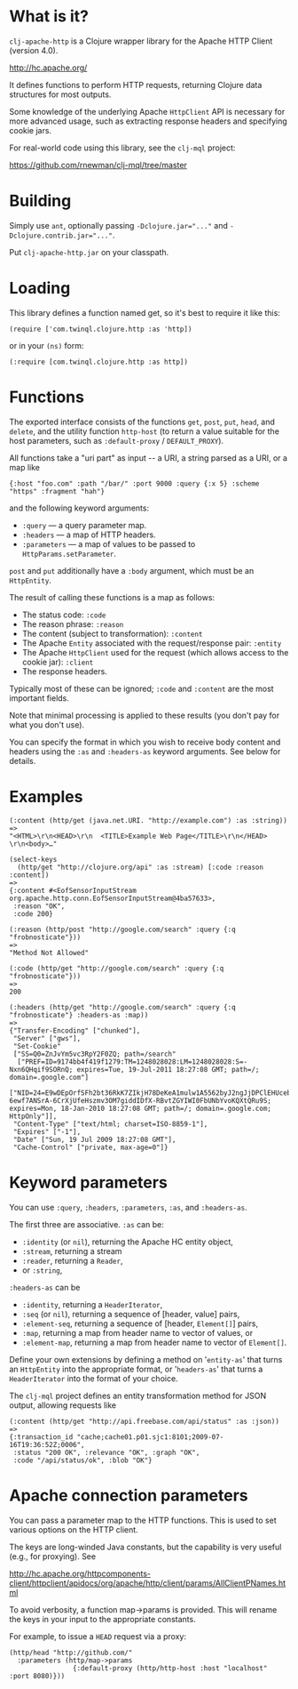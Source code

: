 # What is it? #

`clj-apache-http` is a Clojure wrapper library for the Apache HTTP Client
(version 4.0).

<http://hc.apache.org/>

It defines functions to perform HTTP requests, returning Clojure data
structures for most outputs.

Some knowledge of the underlying Apache `HttpClient` API is necessary for more
advanced usage, such as extracting response headers and specifying cookie jars.

For real-world code using this library, see the `clj-mql` project:

<https://github.com/rnewman/clj-mql/tree/master>

 
# Building #

Simply use `ant`, optionally passing `-Dclojure.jar="..."` and `-Dclojure.contrib.jar="..."`.

Put `clj-apache-http.jar` on your classpath.


# Loading #

This library defines a function named get, so it's best to require it like
this:

    (require ['com.twinql.clojure.http :as 'http])

or in your `(ns)` form:

    (:require [com.twinql.clojure.http :as http])


# Functions #

The exported interface consists of the functions `get`, `post`, `put`, `head`,
and `delete`, and the utility function `http-host` (to return a value suitable
for the host parameters, such as `:default-proxy` / `DEFAULT_PROXY`).

All functions take a "uri part" as input -- a URI, a string parsed as a URI, or a map like

    {:host "foo.com" :path "/bar/" :port 9000 :query {:x 5} :scheme "https" :fragment "hah"}

and the following keyword arguments:

* `:query`      — a query parameter map.
* `:headers`    — a map of HTTP headers.
* `:parameters` — a map of values to be passed to `HttpParams.setParameter`.

`post` and `put` additionally have a `:body` argument, which must be an `HttpEntity`.

The result of calling these functions is a map as follows:

* The status code: `:code`
* The reason phrase: `:reason`
* The content (subject to transformation): `:content`
* The Apache `Entity` associated with the request/response pair: `:entity`
* The Apache `HttpClient` used for the request (which allows access to the cookie jar): `:client`
* The response headers.

Typically most of these can be ignored; `:code` and `:content` are the most important fields.

Note that minimal processing is applied to these results (you don't pay for
what you don't use).

You can specify the format in which you wish to receive body content and
headers using the `:as` and `:headers-as` keyword arguments. See below for
details.


# Examples #

    (:content (http/get (java.net.URI. "http://example.com") :as :string))
    =>
    "<HTML>\r\n<HEAD>\r\n  <TITLE>Example Web Page</TITLE>\r\n</HEAD> \r\n<body>…"

    (select-keys
      (http/get "http://clojure.org/api" :as :stream) [:code :reason :content])
    => 
    {:content #<EofSensorInputStream org.apache.http.conn.EofSensorInputStream@4ba57633>,
     :reason "OK",
     :code 200}

    (:reason (http/post "http://google.com/search" :query {:q "frobnosticate"}))
    =>
    "Method Not Allowed"

    (:code (http/get "http://google.com/search" :query {:q "frobnosticate"}))
    =>
    200

    (:headers (http/get "http://google.com/search" :query {:q "frobnosticate"} :headers-as :map))
    =>
    {"Transfer-Encoding" ["chunked"],
     "Server" ["gws"],
     "Set-Cookie"
     ["SS=Q0=ZnJvYm5vc3RpY2F0ZQ; path=/search"
      ["PREF=ID=9174bb4f419f1279:TM=1248028028:LM=1248028028:S=-Nxn6QHqif9SORnQ; expires=Tue, 19-Jul-2011 18:27:08 GMT; path=/; domain=.google.com"]
      ["NID=24=E9wDEpOrfSFh2bt36RkK7ZIkjH78DeKeA1mulw1A5562byJ2ngJjDPClEHUceb-6ewf7ANSrA-6CrXjUfeHszmv3OM7giddIDfX-RBvtZGYIWI0FbUNbYvoKQXtQRu9S; expires=Mon, 18-Jan-2010 18:27:08 GMT; path=/; domain=.google.com; HttpOnly"]],
     "Content-Type" ["text/html; charset=ISO-8859-1"],
     "Expires" ["-1"],
     "Date" ["Sun, 19 Jul 2009 18:27:08 GMT"],
     "Cache-Control" ["private, max-age=0"]}



# Keyword parameters #
 
You can use `:query`, `:headers`, `:parameters`, `:as`, and `:headers-as`.

The first three are associative. `:as` can be:

* `:identity` (or `nil`), returning the Apache HC entity object,
* `:stream`, returning a stream
* `:reader`, returning a `Reader`,
* or `:string`,

`:headers-as` can be

* `:identity`, returning a `HeaderIterator`,
* `:seq` (or `nil`), returning a sequence of [header, value] pairs,
* `:element-seq`, returning a sequence of [header, `Element[]`] pairs,
* `:map`, returning a map from header name to vector of values, or
* `:element-map`, returning a map from header name to vector of `Element[]`.

Define your own extensions by defining a method on '`entity-as`' that turns an
`HttpEntity` into the appropriate format, or '`headers-as`' that turns a
`HeaderIterator` into the format of your choice.

The `clj-mql` project defines an entity transformation method for JSON output, allowing 
requests like

    (:content (http/get "http://api.freebase.com/api/status" :as :json))
    =>
    {:transaction_id "cache;cache01.p01.sjc1:8101;2009-07-16T19:36:52Z;0006",
     :status "200 OK", :relevance "OK", :graph "OK",
     :code "/api/status/ok", :blob "OK"}


# Apache connection parameters #
You can pass a parameter map to the HTTP functions. This is used to set various
options on the HTTP client.

The keys are long-winded Java constants, but the capability is very useful
(e.g., for proxying). See 

<http://hc.apache.org/httpcomponents-client/httpclient/apidocs/org/apache/http/client/params/AllClientPNames.html>

To avoid verbosity, a function map->params is provided. This will rename the keys in your input to the appropriate constants.

For example, to issue a `HEAD` request via a proxy:

    (http/head "http://github.com/"
      :parameters (http/map->params
                    {:default-proxy (http/http-host :host "localhost" :port 8080)}))
